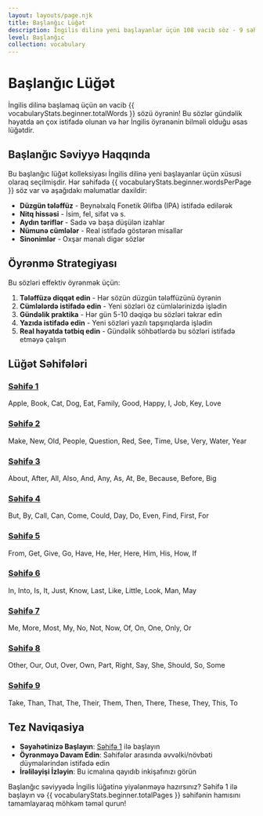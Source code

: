 ```yaml
---
layout: layouts/page.njk
title: Başlanğıc Lüğət
description: İngilis dilinə yeni başlayanlar üçün 108 vacib söz - 9 səhifədə təşkil edilmiş
level: Başlanğıc
collection: vocabulary
---
```


# Başlanğıc Lüğət

İngilis dilinə başlamaq üçün ən vacib {{ vocabularyStats.beginner.totalWords }} sözü öyrənin! Bu sözlər gündəlik həyatda ən çox istifadə olunan və hər İngilis öyrənənin bilməli olduğu əsas lüğətdir.

## Başlanğıc Səviyyə Haqqında

Bu başlanğıc lüğət kolleksiyası İngilis dilinə yeni başlayanlar üçün xüsusi olaraq seçilmişdir. Hər səhifədə {{ vocabularyStats.beginner.wordsPerPage }} söz var və aşağıdakı məlumatlar daxildir:

- **Düzgün tələffüz** - Beynəlxalq Fonetik Əlifba (IPA) istifadə edilərək
- **Nitq hissəsi** - İsim, fel, sifət və s.
- **Aydın təriflər** - Sadə və başa düşülən izahlar
- **Nümunə cümlələr** - Real istifadə göstərən misallar
- **Sinonimlər** - Oxşar mənalı digər sözlər

## Öyrənmə Strategiyası

Bu sözləri effektiv öyrənmək üçün:

1. **Tələffüzə diqqət edin** - Hər sözün düzgün tələffüzünü öyrənin
2. **Cümlələrdə istifadə edin** - Yeni sözləri öz cümlələrinizdə işlədin
3. **Gündəlik praktika** - Hər gün 5-10 dəqiqə bu sözləri təkrar edin
4. **Yazıda istifadə edin** - Yeni sözləri yazılı tapşırıqlarda işlədin
5. **Real həyatda tətbiq edin** - Gündəlik söhbətlərdə bu sözləri istifadə etməyə çalışın

## Lüğət Səhifələri

<div class="vocabulary-page-grid">
  <div class="page-link-card">
    <h3><a href="/vocabulary/beginner/page-1/">Səhifə 1</a></h3>
    <p>Apple, Book, Cat, Dog, Eat, Family, Good, Happy, I, Job, Key, Love</p>
  </div>
  <div class="page-link-card">
    <h3><a href="/vocabulary/beginner/page-2/">Səhifə 2</a></h3>
    <p>Make, New, Old, People, Question, Red, See, Time, Use, Very, Water, Year</p>
  </div>
  <div class="page-link-card">
    <h3><a href="/vocabulary/beginner/page-3/">Səhifə 3</a></h3>
    <p>About, After, All, Also, And, Any, As, At, Be, Because, Before, Big</p>
  </div>
  <div class="page-link-card">
    <h3><a href="/vocabulary/beginner/page-4/">Səhifə 4</a></h3>
    <p>But, By, Call, Can, Come, Could, Day, Do, Even, Find, First, For</p>
  </div>
  <div class="page-link-card">
    <h3><a href="/vocabulary/beginner/page-5/">Səhifə 5</a></h3>
    <p>From, Get, Give, Go, Have, He, Her, Here, Him, His, How, If</p>
  </div>
  <div class="page-link-card">
    <h3><a href="/vocabulary/beginner/page-6/">Səhifə 6</a></h3>
    <p>In, Into, Is, It, Just, Know, Last, Like, Little, Look, Man, May</p>
  </div>
  <div class="page-link-card">
    <h3><a href="/vocabulary/beginner/page-7/">Səhifə 7</a></h3>
    <p>Me, More, Most, My, No, Not, Now, Of, On, One, Only, Or</p>
  </div>
  <div class="page-link-card">
    <h3><a href="/vocabulary/beginner/page-8/">Səhifə 8</a></h3>
    <p>Other, Our, Out, Over, Own, Part, Right, Say, She, Should, So, Some</p>
  </div>
  <div class="page-link-card">
    <h3><a href="/vocabulary/beginner/page-9/">Səhifə 9</a></h3>
    <p>Take, Than, That, The, Their, Them, Then, There, These, They, This, To</p>
  </div>
</div>

## Tez Naviqasiya

- **Səyahətinizə Başlayın**: [Səhifə 1](/vocabulary/beginner/page-1/) ilə başlayın
- **Öyrənməyə Davam Edin**: Səhifələr arasında əvvəlki/növbəti düymələrindən istifadə edin
- **İrəliləyişi İzləyin**: Bu icmalına qayıdıb inkişafınızı görün

Başlanğıc səviyyədə İngilis lüğətinə yiyələnməyə hazırsınız? Səhifə 1 ilə başlayın və {{ vocabularyStats.beginner.totalPages }} səhifənin hamısını tamamlayaraq möhkəm təməl qurun!